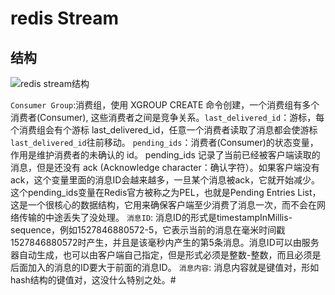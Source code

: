 # redis Stream
## 结构
![redis stream结构](https://pdai.tech/images/db/redis/db-redis-stream-2.png)

`Consumer Group`:消费组，使用 XGROUP CREATE 命令创建，一个消费组有多个消费者(Consumer), 这些消费者之间是竞争关系。`last_delivered_id`：游标，每个消费组会有个游标 last_delivered_id，任意一个消费者读取了消息都会使游标 `last_delivered_id`往前移动。
`pending_ids`：消费者(Consumer)的状态变量，作用是维护消费者的未确认的 id。 pending_ids 记录了当前已经被客户端读取的消息，但是还没有 ack (Acknowledge character：确认字符）。如果客户端没有ack，这个变量里面的消息ID会越来越多，一旦某个消息被ack，它就开始减少。这个pending_ids变量在Redis官方被称之为PEL，也就是Pending Entries List，这是一个很核心的数据结构，它用来确保客户端至少消费了消息一次，而不会在网络传输的中途丢失了没处理。
`消息ID`: 消息ID的形式是timestampInMillis-sequence，例如1527846880572-5，它表示当前的消息在毫米时间戳1527846880572时产生，并且是该毫秒内产生的第5条消息。消息ID可以由服务器自动生成，也可以由客户端自己指定，但是形式必须是整数-整数，而且必须是后面加入的消息的ID要大于前面的消息ID。
`消息内容`: 消息内容就是键值对，形如hash结构的键值对，这没什么特别之处。#
